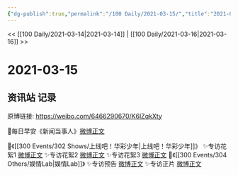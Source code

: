 ```yaml
---
{"dg-publish":true,"permalink":"/100 Daily/2021-03-15/","title":"2021-03-15","created":"2023-04-09T14:59:03.633+08:00","updated":"2023-04-09T15:33:51.880+08:00"}
---
```



<< [[100 Daily/2021-03-14\|2021-03-14]] | [[100 Daily/2021-03-16\|2021-03-16]] >>

# 2021-03-15

## 资讯站 记录

原博链接: https://weibo.com/6466290670/K6lZqkXty

🌟每日早安《新闻当事人》[微博正文](https://m.weibo.cn/6466290670/4614934383559562)

🌟《[[300 Events/302 Shows/上线吧！华彩少年\|上线吧！华彩少年]]》
✨专访花絮1 [微博正文](https://m.weibo.cn/6466290670/4615071626170324)
✨专访花絮2 [微博正文](https://m.weibo.cn/6466290670/4615089594567153)
✨专访花絮3 [微博正文](https://m.weibo.cn/6466290670/4615090282959609)
🌟《[[300 Events/304 Others/娱情Lab\|娱情Lab]]》
✨专访预告 [微博正文](https://m.weibo.cn/6466290670/4614989795820673)
✨专访正片 [微博正文](https://m.weibo.cn/6466290670/4615027427118764)
